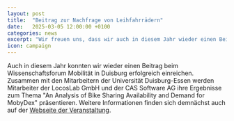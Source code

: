 ```yaml
---
layout: post
title:  "Beitrag zur Nachfrage von Leihfahrrädern"
date:   2025-03-05 12:00:00 +0100
categories: news
excerpt: "Wir freuen uns, dass wir auch in diesem Jahr wieder einen Beitrag beim Wissenschaftsforum Mobilität in Duisburg präsentieren können."
icon: campaign
---
```


Auch in diesem Jahr konnten wir wieder einen Beitrag beim Wissenschaftsforum Mobilität in Duisburg erfolgreich einreichen. Zusammen mit den Mitarbeitern der Universität Duisburg-Essen werden Mitarbeiter der LocosLab GmbH und der CAS Software AG ihre Ergebnisse zum Thema "An Analysis of Bike Sharing Availability and Demand for MobyDex" präsentieren. Weitere Informationen finden sich demnächst auch auf der [Webseite der Veranstaltung](https://wifo-mobilitaet.de/).